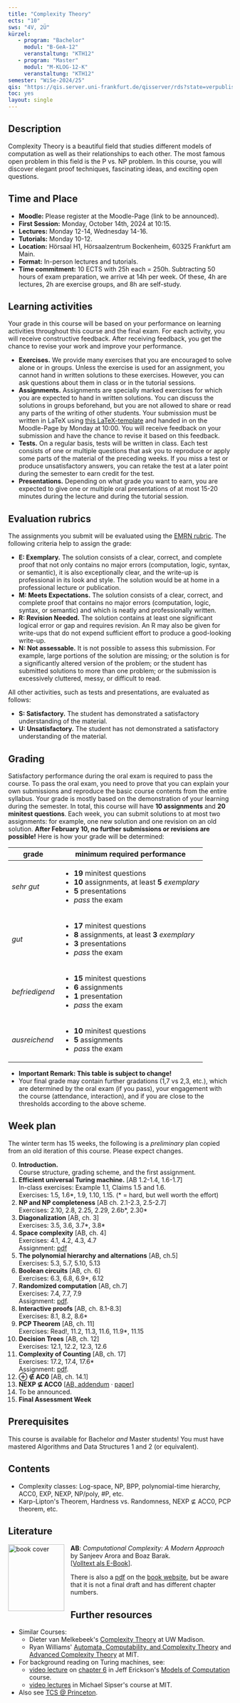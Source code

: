 ```yaml
---
title: "Complexity Theory"
ects: "10"
sws: "4V, 2Ü"
kürzel:
   - program: "Bachelor"
     modul: "B-GeA-12"
     veranstaltung: "KTH12"
   - program: "Master"
     modul: "M-KLOG-12-K"
     veranstaltung: "KTH12"
semester: "WiSe-2024/25"
qis: "https://qis.server.uni-frankfurt.de/qisserver/rds?state=verpublish&status=init&vmfile=no&publishid=391816&moduleCall=webInfo&publishConfFile=webInfo&publishSubDir=veranstaltung"
toc: yes
layout: single
---
```


## Description

Complexity Theory is a beautiful field that studies different models of computation as well as their relationships to each other. The most famous open problem in this field is the P vs. NP problem. In this course, you will discover elegant proof techniques, fascinating ideas, and exciting open questions.

## Time and Place

- **Moodle:** Please register at the Moodle-Page (link to be announced).
- **First Session:** Monday, October 14th, 2024 at 10:15.
- **Lectures:** Monday 12-14, Wednesday 14-16.
- **Tutorials:** Monday 10-12.
- **Location:** Hörsaal H1, Hörsaalzentrum Bockenheim, 60325 Frankfurt am Main.
- **Format:** In-person lectures and tutorials.
- **Time commitment:** 10 ECTS with 25h each = 250h. Subtracting 50 hours of exam preparation, we arrive at 14h per week. Of these, 4h are lectures, 2h are exercise groups, and 8h are self-study.

## Learning activities

Your grade in this course will be based on your performance on learning activities throughout this course and the final exam.
For each activity, you will receive constructive feedback.
After receiving feedback, you get the chance to revise your work and improve your performance.

- **Exercises.** We provide many exercises that you are encouraged to solve alone or in groups. Unless the exercise is used for an assignment, you cannot hand in written solutions to these exercises. However, you can ask questions about them in class or in the tutorial sessions.
- **Assignments.** Assignments are specially marked exercises for which you are expected to hand in written solutions. You can discuss the solutions in groups beforehand, but you are not allowed to share or read any parts of the writing of other students. Your submission must be written in LaTeX using [this LaTeX-template](github.com/goethe-tcs/note-template) and handed in on the Moodle-Page by Monday at 10:00. You will receive feedback on your submission and have the chance to revise it based on this feedback.
- **Tests.** On a regular basis, tests will be written in class. Each test consists of one or multiple questions that ask you to reproduce or apply some parts of the material of the preceding weeks. If you miss a test or produce unsatisfactory answers, you can retake the test at a later point during the semester to earn credit for the test.
- **Presentations.** Depending on what grade you want to earn, you are expected to give one or multiple oral presentations of at most 15-20 minutes during the lecture and during the tutorial session.


## Evaluation rubrics

The assignments you submit will be evaluated using the [EMRN rubric](/images/EMRN-rubric-2020.png). The following criteria help to assign the grade:

- **E: Exemplary.** The solution consists of a clear, correct, and complete proof that not only contains no major errors (computation, logic, syntax, or semantic), it is also exceptionally clear, and the write-up is professional in its look and style. The solution would be at home in a professional lecture or publication.
- **M: Meets Expectations.** The solution consists of a clear, correct, and complete proof that contains no major errors (computation, logic, syntax, or semantic) and which is neatly and professionally written.
- **R: Revision Needed.** The solution contains at least one significant logical error or gap and requires revision. An R may also be given for write-ups that do not expend sufficient effort to produce a good-looking write-up.
- **N: Not assessable.** It is not possible to assess this submission. For example, large portions of the solution are missing; or the solution is for a significantly altered version of the problem; or the student has submitted solutions to more than one problem; or the submission is excessively cluttered, messy, or difficult to read.

All other activities, such as tests and presentations, are evaluated as follows:

- **S: Satisfactory.** The student has demonstrated a satisfactory understanding of the material.
- **U: Unsatisfactory.** The student has not demonstrated a satisfactory understanding of the material.

## Grading

Satisfactory performance during the oral exam is required to pass the course. To pass the oral exam, you need to prove that you can explain your own submissions and reproduce the basic course contents from the entire syllabus. Your grade is mostly based on the demonstration of your learning during the semester. In total, this course will have **10 assignments** and **20 minitest questions**. Each week, you can submit solutions to at most two assignments: for example, one new solution and one revision on an old solution. **After February 10, no further submissions or revisions are possible!** Here is how your grade will be determined:


<table class="ring-accent ring-1 mx-auto">
  <thead class="bg-accent text-accent-content">
    <tr>
      <th class="p-2">grade</th>
      <th class="p-2">minimum required performance</th>
    </tr>
  </thead>
  <tbody>
    <tr class="bg-base text-base-content">
      <td class="p-2"><em>sehr gut</em></td>
      <td class="p-2">
        <ul>
          <li><strong>19</strong> minitest questions</li>
          <li><strong>10</strong> assignments, at least <strong>5</strong> <em>exemplary</em></li>
          <li><strong>5</strong> presentations</li>
          <li><em>pass</em> the exam</li>
        </ul>
      </td>
    </tr>
    <tr class="bg-base-200 text-base-content">
      <td class="p-2"><em>gut</em></td>
      <td class="p-2">
        <ul>
          <li><strong>17</strong> minitest questions</li>
          <li><strong>8</strong> assignments, at least <strong>3</strong> <em>exemplary</em></li>
          <li><strong>3</strong> presentations</li>
          <li><em>pass</em> the exam</li>
        </ul>
      </td>
    </tr>
    <tr class="bg-base text-base-content">
      <td class="p-2"><em>befriedigend</em></td>
      <td class="p-2">
        <ul>
          <li><strong>15</strong> minitest questions</li>
          <li><strong>6</strong> assignments</li>
          <li><strong>1</strong> presentation</li>
          <li><em>pass</em> the exam</li>
        </ul>
      </td>
    </tr>
    <tr class="bg-base-200 text-base-content">
      <td class="p-2"><em>ausreichend</em></td>
      <td class="p-2">
        <ul>
          <li><strong>10</strong> minitest questions</li>
          <li><strong>5</strong> assignments</li>
          <li><em>pass</em> the exam</li>
        </ul>
      </td>
    </tr>
  </tbody>
</table>

- **Important Remark: This table is subject to change!**
- Your final grade may contain further gradations (1,7 vs 2,3, etc.), which are determined by the oral exam (if you pass), your engagement with the course (attendance, interaction), and if you are close to the thresholds according to the above scheme.

## Week plan

The winter term has 15 weeks, the following is a *preliminary* plan copied from an old iteration of this course. Please expect changes.

0. **Introduction.**\
   Course structure, grading scheme, and the first assignment.
1. **Efficient universal Turing machine.** [AB 1.2-1.4, 1.6-1.7]\
   In-class exercises: Example 1.1, Claims 1.5 and 1.6.\
   Exercises: 1.5, 1.6*, 1.9, 1.10, 1.15. (* = hard, but well worth the effort)
2. **NP and NP completeness** [AB ch. 2.1-2.3, 2.5-2.7]\
   Exercises: 2.10, 2.8, 2.25, 2.29, 2.6b*, 2.30*
3. **Diagonalization** [AB, ch. 3]\
   Exercises: 3.5, 3.6, 3.7*, 3.8*
4. **Space complexity** [AB, ch. 4]\
   Exercises: 4.1, 4.2, 4.3, 4.7\
   Assignment: [pdf](https://github.com/goethe-tcs/complexity22-assignments/releases/download/latest/complexity-ex1.pdf)
5. **The polynomial hierarchy and alternations** [AB, ch.5]\
   Exercises: 5.3, 5.7, 5.10, 5.13
6. **Boolean circuits** [AB, ch. 6]\
   Exercises: 6.3, 6.8, 6.9*, 6.12
7. **Randomized computation** [AB, ch.7]\
   Exercises: 7.4, 7.7, 7.9\
   Assignment: [pdf](https://github.com/goethe-tcs/complexity22-assignments/releases/download/latest/complexity-ex2.pdf).
8. **Interactive proofs** [AB, ch. 8.1-8.3]\
   Exercises: 8.1, 8.2, 8.6*
9. **PCP Theorem** [AB, ch. 11]\
   Exercises: Read!, 11.2, 11.3, 11.6, 11.9*, 11.15
10. **Decision Trees** [AB, ch. 12]\
   Exercises: 12.1, 12.2, 12.3, 12.6
11. **Complexity of Counting** [AB, ch. 17]\
   Exercises: 17.2, 17.4, 17.6*\
   Assignment: [pdf](https://github.com/goethe-tcs/complexity22-assignments/releases/download/latest/complexity-ex3.pdf).
12. **⊕ ∉ AC0** [AB, ch. 14.1]
13. **NEXP ⊈ ACC0** [[AB, addendum](https://theory.cs.princeton.edu/uploads/Compbook/accnexp.pdf) · [paper](https://people.csail.mit.edu/rrw/acc-lbs-ccc.pdf)]
14. To be announced.
15. **Final Assessment Week**

## Prerequisites

This course is available for Bachelor _and_ Master students!
You must have mastered Algorithms and Data Structures 1 and 2 (or equivalent).

## Contents

- Complexity classes: Log-space, NP, BPP, polynomial-time hierarchy, ACC0, EXP, NEXP, NP/poly, #P, etc.
- Karp-Lipton's Theorem, Hardness vs. Randomness, NEXP ⊈ ACC0, PCP theorem, etc.

## Literature

<a href="https://ubffm.hds.hebis.de/Record/HEB48053893X">
<img src="/complexity/AB-cover.jpg" alt="book cover" width="126" height="150" style="float: left; padding-right: 1em;" /></a>

**AB**: _Computational Complexity: A Modern Approach_ by Sanjeev Arora and Boaz Barak.\
[[Volltext als E-Book](https://ubffm.hds.hebis.de/Record/HEB48053893X)].

There is also a [pdf](https://theory.cs.princeton.edu/complexity/book.pdf) on the [book website](https://theory.cs.princeton.edu/complexity/), but be aware that it is not a final draft and has different chapter numbers.

## Further resources

- Similar Courses:
  - Dieter van Melkebeek's [Complexity Theory](https://pages.cs.wisc.edu/~dieter/Courses/2016s-CS710/Lectures/) at UW Madison.
  - Ryan Williams' [Automata, Computability, and Complexity Theory](https://people.csail.mit.edu/rrw/6.045-2020/) and [Advanced Complexity Theory](https://people.csail.mit.edu/rrw/6.841-2019/841.html) at MIT.
- For background reading on Turing machines, see:
  - [video lecture](https://mediaspace.illinois.edu/media/t/1_hv9tuhrn/223561603) on [chapter 6](https://jeffe.cs.illinois.edu/teaching/algorithms/models/06-turing-machines.pdf) in Jeff Erickson's [Models of Computation](https://jeffe.cs.illinois.edu/teaching/algorithms/#models) course.
  - [video lectures](https://ocw.mit.edu/courses/18-404j-theory-of-computation-fall-2020/video_galleries/video-lectures/) in Michael Sipser's course at MIT.
- Also see [TCS @ Princeton](https://theory.cs.princeton.edu/online-resources.html).
